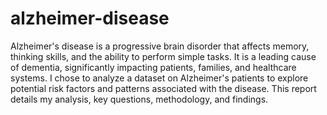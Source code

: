 # alzheimer-disease

Alzheimer's disease is a progressive brain disorder that affects memory, thinking skills, and the ability to perform simple tasks. It is a leading cause of dementia, significantly impacting patients, families, and healthcare systems. I chose to analyze a dataset on Alzheimer's patients to explore potential risk factors and patterns associated with the disease. This report details my analysis, key questions, methodology, and findings.
